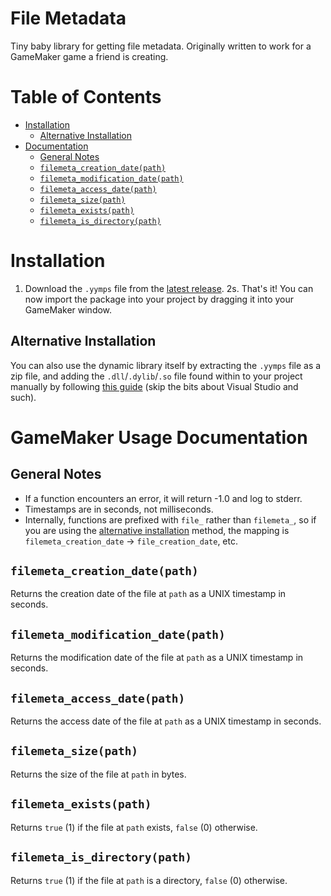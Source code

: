# File Metadata
Tiny baby library for getting file metadata. Originally written to work for a GameMaker game a friend is creating.

# Table of Contents
* [Installation](#installation)
  * [Alternative Installation](#alternative-installation)
* [Documentation](#documentation)
  * [General Notes](#general-notes)
  * [`filemeta_creation_date(path)`](#filemeta_creation_datepath)
  * [`filemeta_modification_date(path)`](#filemeta_modification_datepath)
  * [`filemeta_access_date(path)`](#filemeta_access_datepath)
  * [`filemeta_size(path)`](#filemeta_sizepath)
  * [`filemeta_exists(path)`](#filemeta_existspath)
  * [`filemeta_is_directory(path)`](#filemeta_is_directorypath)

# Installation

1. Download the `.yymps` file from the [latest release](https://github.com/SpikeHD/file-metadata/releases/latest).
2s. That's it! You can now import the package into your project by dragging it into your GameMaker window.

## Alternative Installation
You can also use the dynamic library itself by extracting the `.yymps` file as a zip file, and adding the `.dll`/`.dylib`/`.so` file found within to your project manually by following [this guide](https://forum.gamemaker.io/index.php?threads/basic-extension-creation.42662/) (skip the bits about Visual Studio and such).

# GameMaker Usage Documentation

## General Notes

* If a function encounters an error, it will return -1.0 and log to stderr.
* Timestamps are in seconds, not milliseconds.
* Internally, functions are prefixed with `file_` rather than `filemeta_`, so if you are using the [alternative installation](#alternative-installation) method, the mapping is `filemeta_creation_date` -> `file_creation_date`, etc.

## `filemeta_creation_date(path)`

Returns the creation date of the file at `path` as a UNIX timestamp in seconds.

## `filemeta_modification_date(path)`

Returns the modification date of the file at `path` as a UNIX timestamp in seconds.

## `filemeta_access_date(path)`

Returns the access date of the file at `path` as a UNIX timestamp in seconds.

## `filemeta_size(path)`

Returns the size of the file at `path` in bytes.

## `filemeta_exists(path)`

Returns `true` (1) if the file at `path` exists, `false` (0) otherwise.

## `filemeta_is_directory(path)`

Returns `true` (1) if the file at `path` is a directory, `false` (0) otherwise.
